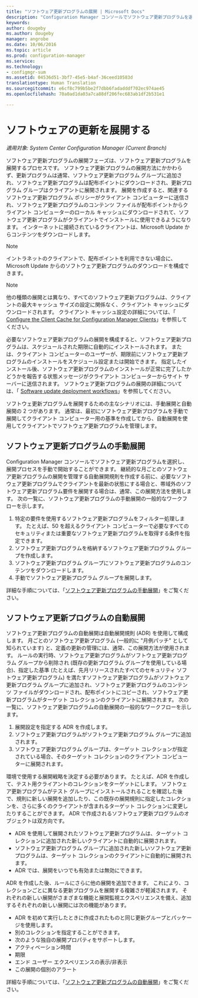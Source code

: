 ```yaml
---
title: "ソフトウェア更新プログラムの展開 | Microsoft Docs"
description: "Configuration Manager コンソールでソフトウェア更新プログラムを選択し、展開プロセスを手動で開始するか、更新プログラムを自動的に展開します。"
keywords: 
author: dougeby
ms.author: dougeby
manager: angrobe
ms.date: 10/06/2016
ms.topic: article
ms.prod: configuration-manager
ms.service: 
ms.technology:
- configmgr-sum
ms.assetid: 04536d51-3bf7-45e5-b4af-36ceed10583d
translationtype: Human Translation
ms.sourcegitcommit: e6cf8c799b5be2f7dbb6fadadddf702ec974ae45
ms.openlocfilehash: 70a0ad1da03a7ca88df206fec683ab1df2b531e1

---
```


#  <a name="a-namebkmksumdeploya-deploy-software-updates"></a><a name="BKMK_SUMDeploy"></a> ソフトウェアの更新を展開する  

*適用対象: System Center Configuration Manager (Current Branch)*

ソフトウェア更新プログラムの展開フェーズは、ソフトウェア更新プログラムを展開するプロセスです。 ソフトウェア更新プログラムの展開方法にかかわらず、更新プログラムは通常、ソフトウェア更新プログラム グループに追加され、ソフトウェア更新プログラムは配布ポイントにダウンロードされ、更新プログラム グループはクライアントに展開されます。 展開を作成すると、関連するソフトウェア更新プログラム ポリシーがクライアント コンピューターに送信され、ソフトウェア更新プログラムのコンテンツ ファイルが配布ポイントからクライアント コンピューターのローカル キャッシュにダウンロードされて、ソフトウェア更新プログラムがクライアントでインストールに使用できるようになります。 インターネットに接続されているクライアントは、Microsoft Update からコンテンツをダウンロードします。  

> [!NOTE]  
>  イントラネットのクライアントで、配布ポイントを利用できない場合に、Microsoft Update からのソフトウェア更新プログラムのダウンロードを構成できます。  

> [!NOTE]  
>  他の種類の展開とは異なり、すべてのソフトウェア更新プログラムは、クライアントの最大キャッシュ サイズの設定に関係なく、クライアント キャッシュにダウンロードされます。 クライアント キャッシュ設定の詳細については、「 [Configure the Client Cache for Configuration Manager Clients](../../core/clients/manage/manage-clients.md#BKMK_ClientCache)」を参照してください。  

必要なソフトウェア更新プログラムの展開を構成すると、ソフトウェア更新プログラムは、スケジュールされた期限に自動的にインストールされます。 または、クライアント コンピューターのユーザーが、期限前にソフトウェア更新プログラムのインストールをスケジュール設定または開始できます。 指定したインストール後、ソフトウェア更新プログラムのインストールが正常に完了したかどうかを報告する状態メッセージがクライアント コンピューターからサイト サーバーに送信されます。 ソフトウェア更新プログラムの展開の詳細については、「 [Software update deployment workflows](../understand/software-updates-introduction.md#BKMK_DeploymentWorkflows)」を参照してください。  

ソフトウェ更新プログラムを展開するための主なシナリオには、手動展開と自動展開の 2 つがあります。 通常は、最初にソフトウェア更新プログラムを手動で展開してクライアント コンピューター用の基準を作成してから、自動展開を使用してクライアントでソフトウェア更新プログラムを管理します。  

## <a name="a-namebkmkmanualdeploymenta-manually-deploy-software-updates"></a><a name="BKMK_ManualDeployment"></a> ソフトウェア更新プログラムの手動展開
Configuration Manager コンソールでソフトウェア更新プログラムを選択し、展開プロセスを手動で開始することができます。 継続的な月ごとのソフトウェア更新プログラムの展開を管理する自動展開規則を作成する前に、必要なソフトウェア更新プログラムでクライアントを最新の状態にする場合と、帯域外のソフトウェア更新プログラム要件を展開する場合は、通常、この展開方法を使用します。 次の一覧に、ソフトウェア更新プログラムの手動展開の一般的なワークフローを示します。  

1. 特定の要件を使用するソフトウェア更新プログラムをフィルター処理します。 たとえば、50 を超えるクライアント コンピューターで必要なすべてのセキュリティまたは重要なソフトウェア更新プログラムを取得する条件を指定できます。  
2. ソフトウェア更新プログラムを格納するソフトウェア更新プログラム グループを作成します。  
3. ソフトウェア更新プログラム グループにソフトウェア更新プログラムのコンテンツをダウンロードします。  
4. 手動でソフトウェア更新プログラム グループを展開します。

詳細な手順については、「[ソフトウェア更新プログラムの手動展開](manually-deploy-software-updates.md)」をご覧ください。

## <a name="automatically-deploy-software-updates"></a>ソフトウェア更新プログラムの自動展開
ソフトウェア更新プログラムの自動展開は自動展開規則 (ADR) を使用して構成します。 月ごとのソフトウェア更新プログラム (一般的に "月例パッチ" として知られています) と、定義の更新の管理には、通常、この展開方法が使用されます。 ルールの実行時、ソフトウェア更新プログラムがソフトウェア更新プログラム グループから削除され (既存の更新プログラム グループを使用している場合)、指定した基準 (たとえば、先月リリースされたすべてのセキュリティ ソフトウェア更新プログラム) を満たすソフトウェア更新プログラムがソフトウェア更新プログラム グループに追加され、ソフトウェア更新プログラムのコンテンツ ファイルがダウンロードされ、配布ポイントにコピーされ、ソフトウェア更新プログラムがターゲット コレクションのクライアントに展開されます。 次の一覧に、ソフトウェア更新プログラムの自動展開の一般的なワークフローを示します。  

1.  展開設定を指定する ADR を作成します。
2.  ソフトウェア更新プログラムがソフトウェア更新プログラム グループに追加されます。  
3.  ソフトウェア更新プログラム グループは、ターゲット コレクションが指定されている場合、そのターゲット コレクションのクライアント コンピューターに展開されます。  

環境で使用する展開戦略を決定する必要があります。 たとえば、ADR を作成して、テスト用クライアントのコレクションをターゲットにします。 ソフトウェア更新プログラムがテスト グループにインストールされることを確認した後で、規則に新しい展開を追加したり、この既存の展開規則に指定したコレクションを、さらに多くのクライアントが含まれるターゲット コレクションに変更したりすることができます。 ADR で作成されるソフトウェア更新プログラムのオブジェクトは双方向です。  

-   ADR を使用して展開されたソフトウェア更新プログラムは、ターゲット コレクションに追加された新しいクライアントに自動的に展開されます。  
-   ソフトウェア更新プログラム グループに追加された新しいソフトウェア更新プログラムは、ターゲット コレクションのクライアントに自動的に展開されます。  
-   ADR では、展開をいつでも有効または無効にできます。  

ADR を作成した後、ルールにさらに他の展開を追加できます。 これにより、コレクションごとに異なる更新プログラムを展開する複雑さが軽減されます。 それぞれの新しい展開がさまざまな機能と展開監視エクスペリエンスを備え、追加するそれぞれの新しい展開には次の機能があります。  

-   ADR を初めて実行したときに作成されたものと同じ更新グループとパッケージを使用します。  
-   別のコレクションを指定することができます。  
-   次のような独自の展開プロパティをサポートします。  
   -   アクティベーション時間  
   -   期限  
   -   エンド ユーザー エクスペリエンスの表示/非表示  
   -   この展開の個別のアラート  

詳細な手順については、「[ソフトウェア更新プログラムの自動展開](automatically-deploy-software-updates.md)」をご覧ください。

<!-- ###  <a name="BKMK_ClientCache"></a> Client cache setting  
The Configuration Manager client downloads the content for required software updates to the local client cache soon after it receives the deployment. However, the client waits to download the content until after the **Software available time** setting for the deployment. The client does not download software updates in optional deployments (deployments that do not have a scheduled installation deadline) until the user manually starts the installation. When the configured deadline passes, the software updates client agent performs a scan to verify that the software update is still required, then the software updates client agent checks the local cache on the client computer to verify that the software update source file is still available, and then installs the software update. If the content was deleted from the client cache to make room for another deployment, the client downloads the software updates to the cache. Software updates are always downloaded to the client cache regardless of the configured maximum client cache size. For other deployments, such as applications or packages, the client only downloads content that is within the maximum cache size that you configure for the client. Cached content is not automatically deleted, but it remains in the cache for at least one day after the client used that content.  -->


 <!-- For more information about the deployment process, see [Software update deployment process](../../sum/understand/software-updates-introduction.md#BKMK_DeploymentProcess).  -->



<!--HONumber=Dec16_HO3-->


